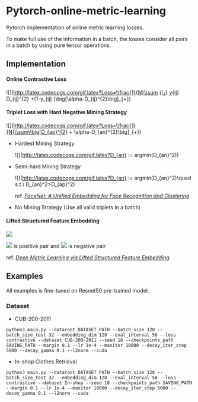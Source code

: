 # Pytorch-online-metric-learning
Pytorch implementation of online metric learning losses.

To make full use of the information in a batch, the losses consider all pairs in a batch by using pure tensor operations.

## Implementation

#### Online Contrastive Loss

![](http://latex.codecogs.com/gif.latex?Loss=\\frac{1}{N}\\sum _{i,j} y_{ij} D_{ij}^{2} +(1-y_{ij} )\\big[\\alpha-D_{ij}^{2}\\big]_{+})

####  Triplet Loss with Hard Negative Mining Strategy

![](http://latex.codecogs.com/gif.latex?Loss=\\frac{1}{N}\\sum\\big[D_{ap}^{2} + \\alpha-D_{an}^{2}\\big]_{+})

* Hardest Mining Strategy

    ![](http://latex.codecogs.com/gif.latex?D_{an} := argmin(D_{an}^2))

* Semi-hard Mining Strategy

    ![](http://latex.codecogs.com/gif.latex?D_{an} := argmin(D_{an}^2)\\quad s.t.\\ D_{an}^2>D_{ap}^2)

    ref. [*FaceNet: A Unified Embedding for Face Recognition and Clustering*](https://arxiv.org/abs/1503.03832)
    
* No Mining Strategy (Use all valid triplets in a batch)

#### Lifted Structured Feature Embedding

![](https://ws1.sinaimg.cn/large/006tNbRwly1fxvtlzv4nkj30cy023t8m.jpg)

![](http://latex.codecogs.com/gif.latex?D_{ij}) is positive pair and ![](http://latex.codecogs.com/gif.latex?D_{ik}~~D_{jl}) is negative pair

ref. [*Deep Metric Learning via Lifted Structured Feature Embedding*](https://arxiv.org/abs/1511.06452)

## Examples

All examples is fine-tuned on Resnet50 pre-trained model.

### Dataset
* CUB-200-2011

```
python3 main.py --dataroot DATASET_PATH --batch_size 128 --batch_size_test 32 --embedding_dim 128 --eval_interval 50 --loss contrastive --dataset CUB-200-2011 --seed 18 --checkpoints_path SAVING_PATH --margin 0.1 --lr 1e-4 --maxiter 10000 --decay_iter_step 5000 --decay_gamma 0.1 --l2norm --cuda
```

* In-shop Clothes Retrieval

```
python3 main.py --dataroot DATASET_PATH --batch_size 128 --batch_size_test 32 --embedding_dim 128 --eval_interval 50 --loss contrastive --dataset In-shop --seed 18 --checkpoints_path SAVING_PATH --margin 0.1 --lr 1e-4 --maxiter 10000 --decay_iter_step 5000 --decay_gamma 0.1 --l2norm --cuda
```

